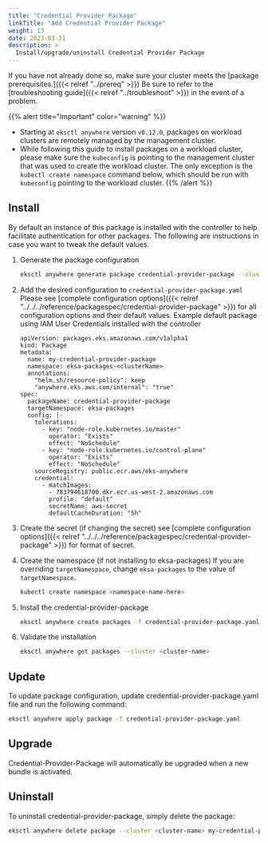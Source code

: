 ```yaml
---
title: "Credential Provider Package"
linkTitle: "Add Credential Provider Package"
weight: 13
date: 2023-03-31
description: >
  Install/upgrade/uninstall Credential Provider Package
---
```


If you have not already done so, make sure your cluster meets the [package prerequisites.]({{< relref "../prereq" >}})
Be sure to refer to the [troubleshooting guide]({{< relref "../troubleshoot" >}}) in the event of a problem.

{{% alert title="Important" color="warning" %}}
* Starting at `eksctl anywhere` version `v0.12.0`, packages on workload clusters are remotely managed by the management cluster.
* While following this guide to install packages on a workload cluster, please make sure the `kubeconfig` is pointing to the management cluster that was used to create the workload cluster. The only exception is the `kubectl create namespace` command below, which should be run with `kubeconfig` pointing to the workload cluster.
  {{% /alert %}}

## Install
By default an instance of this package is installed with the controller to help facilitate authentication for other packages. The following are instructions in case you want to tweak the default values.

<!-- this content needs to be indented so the numbers are automatically incremented -->
1. Generate the package configuration
   ```bash
   eksctl anywhere generate package credential-provider-package --cluster <cluster-name> > credential-provider-package.yaml
   ```
1. Add the desired configuration to `credential-provider-package.yaml`
    Please see [complete configuration options]({{< relref "../../../reference/packagespec/credential-provider-package" >}}) for all configuration options and their default values.
    Example default package using IAM User Credentials installed with the controller
    ```
    apiVersion: packages.eks.amazonaws.com/v1alpha1
    kind: Package
    metadata:
      name: my-credential-provider-package
      namespace: eksa-packages-<clusterName>
      annotations:
        "helm.sh/resource-policy": keep
        "anywhere.eks.aws.com/internal": "true"
    spec:
      packageName: credential-provider-package
      targetNamespace: eksa-packages
      config: |-
        tolerations:
          - key: "node-role.kubernetes.io/master"
            operator: "Exists"
            effect: "NoSchedule"
          - key: "node-role.kubernetes.io/control-plane"
            operator: "Exists"
            effect: "NoSchedule"
        sourceRegistry: public.ecr.aws/eks-anywhere
        credential:
          - matchImages:
            - 783794618700.dkr.ecr.us-west-2.amazonaws.com
            profile: "default"
            secretName: aws-secret
            defaultCacheDuration: "5h"
    ```

1. Create the secret (if changing the secret)
   see [complete configuration options]({{< relref "../../../reference/packagespec/credential-provider-package" >}}) for format of secret.

1. Create the namespace (if not installing to eksa-packages)
   If you are overriding `targetNamespace`, change `eksa-packages` to the value of `targetNamespace`.
   ```bash
   kubectl create namespace <namespace-name-here>
   ```

1. Install the credential-provider-package
   ```bash
   eksctl anywhere create packages -f credential-provider-package.yaml
   ```
   
1. Validate the installation
   ```bash
   eksctl anywhere get packages --cluster <cluster-name>
   ```
   
## Update
To update package configuration, update credential-provider-package.yaml file and run the following command:
```bash
eksctl anywhere apply package -f credential-provider-package.yaml
```

## Upgrade

Credential-Provider-Package will automatically be upgraded when a new bundle is activated.

## Uninstall

To uninstall credential-provider-package, simply delete the package:

```bash
eksctl anywhere delete package --cluster <cluster-name> my-credential-provider-package
```